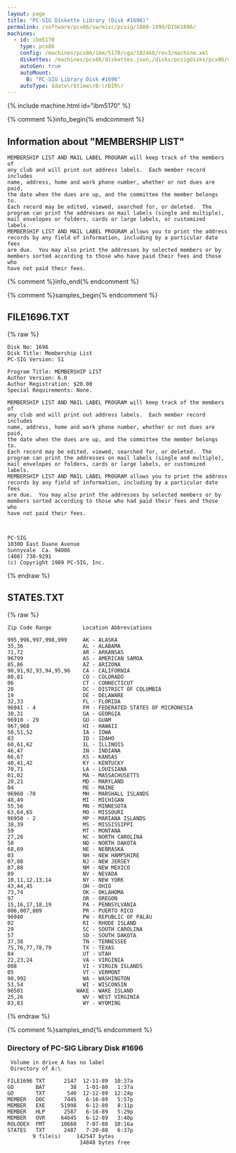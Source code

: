 ```yaml
---
layout: page
title: "PC-SIG Diskette Library (Disk #1696)"
permalink: /software/pcx86/sw/misc/pcsig/1000-1999/DISK1696/
machines:
  - id: ibm5170
    type: pcx86
    config: /machines/pcx86/ibm/5170/cga/1024kb/rev3/machine.xml
    diskettes: /machines/pcx86/diskettes.json,/disks/pcsigdisks/pcx86/diskettes.json
    autoGen: true
    autoMount:
      B: "PC-SIG Library Disk #1696"
    autoType: $date\r$time\rB:\rDIR\r
---
```


{% include machine.html id="ibm5170" %}

{% comment %}info_begin{% endcomment %}

## Information about "MEMBERSHIP LIST"

    MEMBERSHIP LIST AND MAIL LABEL PROGRAM will keep track of the members of
    any club and will print out address labels.  Each member record
    includes
    name, address, home and work phone number, whether or not dues are paid,
    the date when the dues are up, and the committee the member belongs to.
    Each record may be edited, viewed, searched for, or deleted.  The
    program can print the addresses on mail labels (single and multiple),
    mail envelopes or folders, cards or large labels, or customized labels.
    MEMBERSHIP LIST AND MAIL LABEL PROGRAM allows you to print the address
    records by any field of information, including by a particular date fees
    are due.  You may also print the addresses by selected members or by
    members sorted according to those who have paid their fees and those who
    have not paid their fees.
{% comment %}info_end{% endcomment %}

{% comment %}samples_begin{% endcomment %}

## FILE1696.TXT

{% raw %}
```
Disk No: 1696                                                           
Disk Title: Membership List                                             
PC-SIG Version: S1                                                      
                                                                        
Program Title: MEMBERSHIP LIST                                          
Author Version: 6.0                                                     
Author Registration: $20.00                                             
Special Requirements: None.                                             
                                                                        
MEMBERSHIP LIST AND MAIL LABEL PROGRAM will keep track of the members of
any club and will print out address labels.  Each member record includes
name, address, home and work phone number, whether or not dues are paid,
the date when the dues are up, and the committee the member belongs to. 
Each record may be edited, viewed, searched for, or deleted.  The       
program can print the addresses on mail labels (single and multiple),   
mail envelopes or folders, cards or large labels, or customized labels. 
MEMBERSHIP LIST AND MAIL LABEL PROGRAM allows you to print the address  
records by any field of information, including by a particular date fees
are due.  You may also print the addresses by selected members or by    
members sorted according to those who had paid their fees and those who 
have not paid their fees.                                               
                                                                        
                                                                        
                                                                        
PC-SIG                                                                  
1030D East Duane Avenue                                                 
Sunnyvale  Ca. 94086                                                    
(408) 730-9291                                                          
(c) Copyright 1989 PC-SIG, Inc.                                         
```
{% endraw %}

## STATES.TXT

{% raw %}
```
Zip Code Range          Location Abbreviations

995,996,997,998,999     AK - ALASKA
35,36                   AL - ALABAMA
71,72                   AR - ARKANSAS
96799                   AS - AMERICAN SAMOA
85,86                   AZ - ARIZONA
90,91,92,93,94,95,96    CA - CALIFORNIA
80,81                   CO - COLORADO
06                      CT - CONNECTICUT
20                      DC - DISTRICT OF COLUMBIA
19                      DE - DELAWARE
32,33                   FL - FLORIDA
96941 - 4               FM - FEDERATED STATES OF MICRONESIA
30,31                   GA - GEORGIA
96910 - 29              GU - GUAM
967,968                 HI - HAWAII
50,51,52                IA - IOWA
83                      ID - IDAHO
60,61,62                IL - ILLINOIS
46,47                   IN - INDIANA
66,67                   KS - KANSAS
40,41,42                KY - KENTUCKY
70,71                   LA - LOUISIANA
01,02                   MA - MASSACHUSETTS
20,21                   MD - MARYLAND
04                      ME - MAINE
96960 -70               MH - MARSHALL ISLANDS
48,49                   MI - MICHIGAN
55,56                   MN - MINNESOTA
63,64,65                MO - MISSOURI
96950 - 2               MP - MARIANA ISLANDS
38,39                   MS - MISSISSIPPI
59                      MT - MONTANA
27,28                   NC - NORTH CAROLINA
58                      ND - NORTH DAKOTA
68,69                   NE - NEBRASKA
03                      NH - NEW HAMPSHIRE
07,08                   NJ - NEW JERSEY
87,88                   NM - NEW MEXICO
89                      NV - NEVADA
10,11,12,13,14          NY - NEW YORK
43,44,45                OH - OHIO
73,74                   OK - OKLAHOMA
97                      OR - OREGON
15,16,17,18,19          PA - PENNSYLVANIA
006,007,009             PR - PUERTO RICO
96940                   PW - REPUBLIC OF PALAU
02                      RI - RHODE ISLAND
29                      SC - SOUTH CAROLINA
57                      SD - SOUTH DAKOTA
37,38                   TN - TENNESSEE
75,76,77,78,79          TX - TEXAS
84                      UT - UTAH
22,23,24                VA - VIRGINIA
008                     VI - VIRGIN ISLANDS
05                      VT - VERMONT
98,992                  WA - WASHINGTON
53,54                   WI - WISCONSIN
96501                 WAKE - WAKE ISLAND
25,26                   WV - WEST VIRGINIA
83,83                   WY - WYOMING

```
{% endraw %}

{% comment %}samples_end{% endcomment %}

### Directory of PC-SIG Library Disk #1696

     Volume in drive A has no label
     Directory of A:\

    FILE1696 TXT      2147  12-11-89  10:37a
    GO       BAT        38   1-01-80   1:37a
    GO       TXT       540  12-12-89  12:24p
    MEMBER   DOC      7445   6-16-89   5:57p
    MEMBER   EXE     51998   6-12-89   8:11p
    MEMBER   HLP      2587   6-16-89   5:29p
    MEMBER   OVR     64645   6-12-89   3:40p
    ROLODEX  FMT     10660   7-07-88  10:16a
    STATES   TXT      2487   7-20-88   6:37p
            9 file(s)     142547 bytes
                           14848 bytes free
